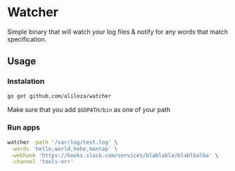# Watcher

Simple binary that will watch your log files & notify for any words that match specification.

## Usage
### Instalation
```sh
go get github.com/alileza/watcher
```
Make sure that you add `$GOPATH/bin` as one of your path
### Run apps
```sh
watcher -path '/var/log/test.log' \
 -words 'hello,world,hehe,mantap' \
 -webhook 'https://hooks.slack.com/services/blablabla/blablbalba' \
 -channel 'tools-err'
```
